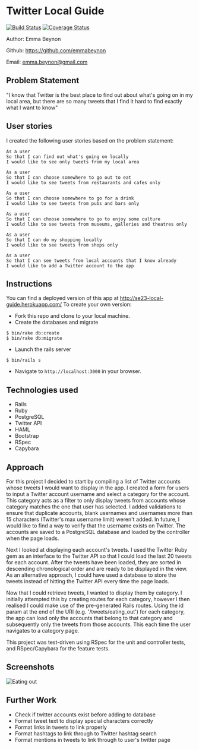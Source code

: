 Twitter Local Guide
===================
[![Build Status](https://travis-ci.org/emmabeynon/twitter_local_guide.svg?branch=master)](https://travis-ci.org/emmabeynon/twitter_local_guide)
[![Coverage Status](https://coveralls.io/repos/github/emmabeynon/twitter_local_guide/badge.svg?branch=master)](https://coveralls.io/github/emmabeynon/twitter_local_guide?branch=master)

Author: Emma Beynon

Github: https://github.com/emmabeynon

Email: emma.beynon@gmail.com

Problem Statement
-----------------
"I know that Twitter is the best place to find out about what's going on in my local area, but there are so many tweets that I find it hard to find exactly what I want to know"

User stories
-------------
I created the following user stories based on the problem statement:

```
As a user
So that I can find out what's going on locally
I would like to see only tweets from my local area

As a user
So that I can choose somewhere to go out to eat
I would like to see tweets from restaurants and cafes only

As a user
So that I can choose somewhere to go for a drink
I would like to see tweets from pubs and bars only

As a user
So that I can choose somewhere to go to enjoy some culture
I would like to see tweets from museums, galleries and theatres only

As a user
So that I can do my shopping locally
I would like to see tweets from shops only

As a user
So that I can see tweets from local accounts that I know already
I would like to add a Twitter account to the app
```

Instructions
------------
You can find a deployed version of this app at http://se23-local-guide.herokuapp.com/
To create your own version:

* Fork this repo and clone to your local machine.
* Create the databases and migrate
```
$ bin/rake db:create
$ bin/rake db:migrate
```
* Launch the rails server
```
$ bin/rails s
```
* Navigate to `http://localhost:3000` in your browser.

Technologies used
-----------------
* Rails
* Ruby
* PostgreSQL
* Twitter API
* HAML
* Bootstrap
* RSpec
* Capybara

Approach
---------
For this project I decided to start by compiling a list of Twitter accounts whose tweets I would want to display in the app.  I created a form for users to input a Twitter account username and select a category for the account.  This category acts as a filter to only display  tweets from accounts whose category matches the one that user has selected.  I added validations to ensure that duplicate accounts, blank usernames and usernames more than 15 characters (Twitter's max username limit) weren't added.  In future, I would like to find a way to verify that the username exists on Twitter.  The accounts are saved to a PostgreSQL database and loaded by the controller when the page loads.

Next I looked at displaying each account's tweets.  I used the Twitter Ruby gem as an interface to the Twitter API so that I could load the last 20 tweets for each account.  After the tweets have been loaded, they are sorted in descending chronological order and are ready to be displayed in the view.  As an alternative approach, I could have used a database to store the tweets instead of hitting the Twitter API every time the page loads.

Now that I could retrieve tweets, I wanted to display them by category.  I initially attempted this by creating routes for each category, however I then realised I could make use of the pre-generated Rails routes.  Using the id param at the end of the URI (e.g. '/tweets/eating_out') for each category, the app can load only the accounts that belong to that category and subsequently only the tweets from those accounts.  This each time the user navigates to a category page.

This project was test-driven using RSpec for the unit and controller tests, and RSpec/Capybara for the feature tests.  

Screenshots
------------
![Eating out](http://i.imgur.com/b1pupDv.png)

Further Work
-------------
* Check if twitter accounts exist before adding to database
* Format tweet text to display special characters correctly
* Format links in tweets to link properly
* Format hashtags to link through to Twitter hashtag search
* Format mentions in tweets to link through to user's twitter page
